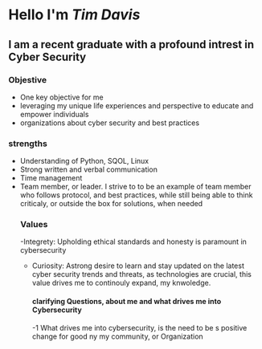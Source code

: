 # Hello I'm ***Tim Davis***
## I am a recent graduate with a profound intrest in Cyber Security
### **Objestive**
- One key objective for me
- leveraging my unique life experiences and perspective to educate and empower individuals
-  organizations  about cyber security and best practices
### **strengths**
- Understanding of Python, SQOL, Linux
- Strong written and verbal communication
- Time management
- Team member, or leader. I strive to to be an example of  team member who follows protocol, and best practices, while still being able to think criticaly, or outside the box for solutions, when needed
  ### Values
  -Integrety: Upholding ethical standards and honesty is paramount in cybersecurity
  - Curiosity: Astrong desire to learn and stay updated on the latest cyber security trends and threats, as technologies are crucial, this value drives me to continouly  expand, my knwoledge.
 
    #### clarifying Questions, about me and what drives me into **Cybersecurity**
    -1 What drives me into cybersecurity, is the need to be s positive change for good ny my community, or Organization
     



